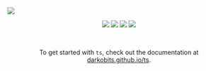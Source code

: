<img src="https://user-images.githubusercontent.com/441546/101534081-831d5480-394b-11eb-9668-1b469c3674ef.png" style="max-width: 100%" />
<p align="center">
  <a href="https://www.npmjs.com/package/@darkobits/ts"><img src="https://img.shields.io/npm/v/@darkobits/ts.svg?style=flat-square&color=398AFB"></a>
  <a href="https://github.com/darkobits/ts/actions"><img src="https://img.shields.io/endpoint.svg?url=https%3A%2F%2Factions-badge.atrox.dev%2Fdarkobits%2Fts%2Fbadge%3Fref%3Dmaster&style=flat-square&label=build&logo=none"></a>
  <a href="https://app.codecov.io/gh/darkobits/ts/branch/master"><img src="https://img.shields.io/codecov/c/github/darkobits/ts/master?style=flat-square&color=brightgreen"></a>
  <img src="https://img.shields.io/depfu/darkobits/ts?style=flat-square">
</p>
<br />
<p align="center">
  To get started with <code>ts</code>, check out the documentation at <a href="https://darkobits.github.io/ts">darkobits.github.io/ts</a>.
</p>
